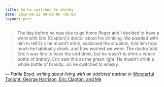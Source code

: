 ```yaml
---
title: So he switched to whisky
date: 2016-06-22 00:00:00 -05:00
layout: post
---
```


> The day before he was due to go home Roger and I decided to have a word with Eric \[Clapton\]’s doctor about his drinking. We pleaded with him to tell Eric he mustn’t drink, explained the situation, told him how much he habitually drank, and how worried we were. The doctor told Eric it was fine to have the odd drink, but he wasn’t to drink a whole bottle of brandy. Eric saw this as the green light. He mustn’t drink a whole bottle of brandy…so he switched to whisky.

_— Pattie Boyd, writing about living with an addicted partner in_ [Wonderful Tonight: George Harrison, Eric Clapton, and Me](http://amzn.to/28MaCNe)
